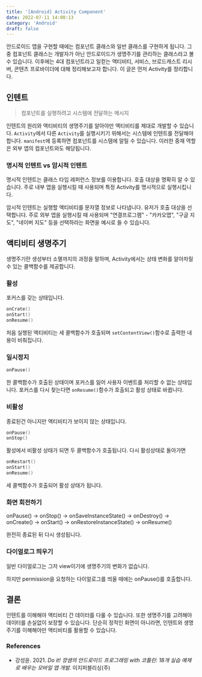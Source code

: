 ```yaml
---
title: '[Android] Activity Component'
date: 2022-07-11 14:00:13
category: 'Android'
draft: false
---
```


안드로이드 앱을 구현할 때에는 컴포넌트 클래스와 일반 클래스를 구현하게 됩니다.
그 중 컴포넌트 클래스는 개발자가 아닌 안드로이드가 생명주기를 관리하는 클래스라고 볼 수 있습니다.
이후에는 4대 컴포넌트라고 일컫는 액티비티, 서비스, 브로드캐스트 리시버, 콘텐츠 프로바이더에 대해 정리해보고자 합니다.
이 글은 먼저 Activity를 정리합니다.

## 인텐트

> 컴포넌트를 실행하려고 시스템에 전달하는 메시지
 
인텐트의 원리와 액티비티의 생명주기를 알아야만 액티비티를 제대로 개발할 수 있습니다.
`Activity`에서 다른 `Activity`를 실행시키기 위해서는 시스템에 인텐트를 전달해야 합니다. `manifest`에 등록하면 컴포넌트를 시스템에 알릴 수 있습니다.
이러한 중재 역할은 외부 앱의 컴포넌트와도 해당됩니다.

### 명시적 인텐트 vs 암시적 인텐트

명시적 인텐트는 클래스 타입 레퍼런스 정보를 이용합니다. 호출 대상을 명확히 알 수 있습니다.
주로 내부 앱을 실행시킬 때 사용되며 특정 Activity를 명시적으로 실행시킵니다.

암시적 인텐트는 실행할 액티비티를 문자열 정보로 나타냅니다. 유저가 호출 대상을 선택합니다.
주로 외부 앱을 실행시킬 때 사용되며 "연결프로그램" -  "카카오맵", "구글 지도", "네이버 지도" 등을 선택하라는 화면을 예시로 들 수 있습니다.

## 액티비티 생명주기

생명주기란 생성부터 소멸까지의 과정을 말하며, Activity에서는 상태 변화를 알아차릴 수 있는 콜백함수를 제공합니다.

### 활성

포커스를 갖는 상태입니다.

```kotlin
onCrate()
onStart()
onResume()
```

처음 실행된 액티비티는 세 콜백함수가 호출되며 `setContentView()`함수로 출력한 내용이 비춰집니다.

### 일시정지

```kotlin
onPause()
```

한 콜백함수가 호출된 상태이며 포커스를 잃어 사용자 이벤트를 처리할 수 없는 상태입니다.
포커스를 다시 찾는다면 `onResume()`함수가 호출되고 활성 상태로 바뀝니다.

### 비활성

종료된건 아니지만 액티비티가 보이지 않는 상태입니다.
```kotlin
onPause()
onStop()
```

활성에서 비활성 상태가 되면 두 콜백함수가 호출됩니다.
다시 활성상태로 돌아가면

```kotlin
onRestart()
onStart()
onResume()
```

세 콜백함수가 호출되어 활성 상태가 됩니다.

### 화면 회전하기

onPause() -> onStop() -> onSaveInstanceState() -> onDestroy()
 -> onCreate() -> onStart() -> onRestoreInstanceState() -> onResume()

완전히 종료된 뒤 다시 생성됩니다.

### 다이얼로그 띄우기

일반 다이얼로그는 그저 view이기에 생명주기의 변화가 없습니다.

하지만 permission을 요청하는 다이얼로그를 띄울 때에는 onPause()를 호출합니다.

## 결론

인텐트를 이해해야 액티비티 간 데이터를 다룰 수 있습니다.
또한 생명주기를 고려해야 데이터를 손실없이 보장할 수 있습니다.
단순히 정적인 화면이 아니라면, 인텐트와 생명주기를 이해해야만 액티비티를 활용할 수 있습니다.

### References

- 강성윤. 2021. _Do it! 깡샘의 안드로이드 프로그래밍 with 코틀린: 18개 실습 예제로 배우는 모바일 앱 개발_. 이지퍼블리싱(주)